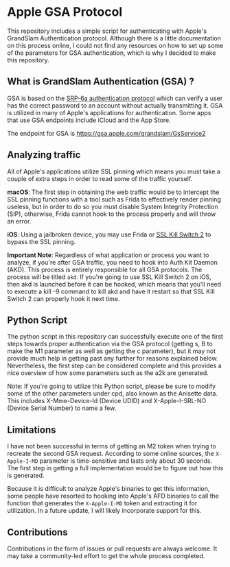 # Apple GSA Protocol

This repository includes a simple script for authenticating with Apple's GrandSlam Authentication protocol. Although there is a little documentation on this process online, I could not find any resources on how to set up some of the parameters for GSA authentication, which is why I decided to make this repository.


## What is GrandSlam Authentication (GSA) ?

GSA is based on the [SRP-6a authentication protocol](https://en.wikipedia.org/wiki/Secure_Remote_Password_protocol) which can verify a user has the correct password to an account without actually transmitting it. GSA is utilized in many of Apple's applications for authentication. Some apps that use GSA endpoints include iCloud and the App Store. 

The endpoint for GSA is https://gsa.apple.com/grandslam/GsService2

## Analyzing traffic

All of Apple's applications utilize SSL pinning which means you must take a couple of extra steps in order to read some of the traffic yourself.

**macOS**: 
The first step in obtaining the web traffic would be to intercept the SSL pinning functions with a tool such as Frida to effectively render pinning useless, but in order to do so you must disable System Integrity Protection (SIP), otherwise, Frida cannot hook to the process properly and will throw an error.

**iOS**: Using a jailbroken device, you may use Frida or [SSL Kill Switch 2](https://github.com/nabla-c0d3/ssl-kill-switch2) to bypass the SSL pinning. 

**Important Note**: Regardless of what application or process you want to analyze, if you're after GSA traffic, you need to hook into Auth Kit Daemon (AKD). This process is entirely responsible for all GSA protocols. The process will be titled `akd`. If you're going to use SSL Kill Switch 2 on iOS, then akd is launched before it can be hooked, which means that you'll need to execute a kill -9 command to kill akd and have it restart so that SSL Kill Switch 2 can properly hook it next time.


## Python Script

The python script in this repository can successfully execute one of the first steps towards proper authentication via the GSA protocol (getting s, B to make the M1 parameter as well as getting the c parameter), but it may not provide much help in getting past any further for reasons explained below. Nevertheless, the first step can be considered complete and this provides a nice overview of how some parameters such as the a2k are generated.

Note: If you're going to utilize this Python script, please be sure to modify some of the other parameters under cpd, also known as the Anisette data. This includes X-Mme-Device-Id (Device UDID) and X-Apple-I-SRL-NO (Device Serial Number) to name a few.

## Limitations

I have not been successful in terms of getting an M2 token when trying to recreate the second GSA request. According to some online sources, the `X-Apple-I-MD` parameter is time-sensitive and lasts only about 30 seconds. The first step in getting a full implementation would be to figure out how this is generated. 

Because it is difficult to analyze Apple's binaries to get this information, some people have resorted to hooking into Apple's AFD binaries to call the function that generates the `X-Apple-I-MD` token and extracting it for utilization. In a future update, I will likely incorporate support for this.

## Contributions

Contributions in the form of issues or pull requests are always welcome. It may take a community-led effort to get the whole process completed.

